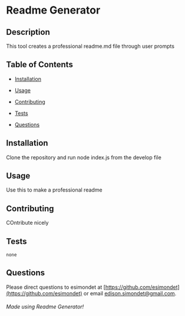   # Readme Generator

  

  ## Description

  <p>This tool creates a professional readme.md file through user prompts</p>

  ## Table of Contents 
  * [Installation](#installation)
  * [Usage](#usage)
  
  * [Contributing](#contributing)
  * [Tests](#tests)
  * [Questions](#questions)

  ## Installation

  <p>Clone the repository and run node index.js from the develop file</p>

  ## Usage

  <p>Use this to make a professional readme</p>
  
  

  ## Contributing

  <p>COntribute nicely</p>

  ## Tests

  <code>none</code>

  ## Questions 

  Please direct questions to esimondet at [https://github.com/esimondet](https://github.com/esimondet)
  or email [edison.simondet@gmail.com](edison.simondet@gmail.com).

  ###### Made using Readme Generator!